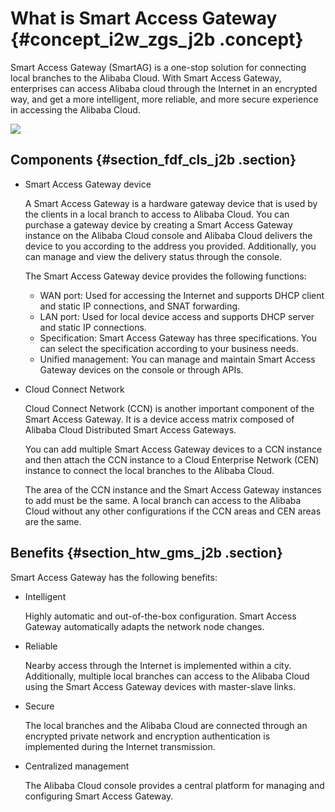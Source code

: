 # What is Smart Access Gateway {#concept_i2w_zgs_j2b .concept}

Smart Access Gateway \(SmartAG\) is a one-stop solution for connecting local branches to the Alibaba Cloud. With Smart Access Gateway, enterprises can access Alibaba cloud through the Internet in an encrypted way, and get a more intelligent, more reliable, and more secure experience in accessing the Alibaba Cloud.

![](http://static-aliyun-doc.oss-cn-hangzhou.aliyuncs.com/assets/img/15401/15434927536804_en-US.png)

## Components {#section_fdf_cls_j2b .section}

-   Smart Access Gateway device

    A Smart Access Gateway is a hardware gateway device that is used by the clients in a local branch to access to Alibaba Cloud. You can purchase a gateway device by creating a Smart Access Gateway instance on the Alibaba Cloud console and Alibaba Cloud delivers the device to you according to the address you provided. Additionally, you can manage and view the delivery status through the console.

    The Smart Access Gateway device provides the following functions:

    -   WAN port: Used for accessing the Internet and supports DHCP client and static IP connections, and SNAT forwarding.
    -   LAN port: Used for local device access and supports DHCP server and static IP connections.
    -   Specification: Smart Access Gateway has three specifications. You can select the specification according to your business needs.
    -   Unified management: You can manage and maintain Smart Access Gateway devices on the console or through APIs.
-   Cloud Connect Network

    Cloud Connect Network \(CCN\) is another important component of the Smart Access Gateway. It is a device access matrix composed of Alibaba Cloud Distributed Smart Access Gateways.

    You can add multiple Smart Access Gateway devices to a CCN instance and then attach the CCN instance to a Cloud Enterprise Network \(CEN\) instance to connect the local branches to the Alibaba Cloud.

    The area of the CCN instance and the Smart Access Gateway instances to add must be the same. A local branch can access to the Alibaba Cloud without any other configurations if the CCN areas and CEN areas are the same. 


## Benefits {#section_htw_gms_j2b .section}

Smart Access Gateway has the following benefits:

-   Intelligent

    Highly automatic and out-of-the-box configuration. Smart Access Gateway automatically adapts the network node changes.

-   Reliable

    Nearby access through the Internet is implemented within a city. Additionally, multiple local branches can access to the Alibaba Cloud using the Smart Access Gateway devices with master-slave links.

-   Secure

    The local branches and the Alibaba Cloud are connected through an encrypted private network and encryption authentication is implemented during the Internet transmission.

-   Centralized management

    The Alibaba Cloud console provides a central platform for managing and configuring Smart Access Gateway.


